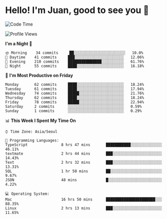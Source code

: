 # Hello! I'm Juan, good to see you 👋

<!--
**Y-k-Y/Y-k-Y** is a ✨ _special_ ✨ repository because its `README.md` (this file) appears on your GitHub profile.

Here are some ideas to get you started:

- 🔭 I’m currently working on ...
- 🌱 I’m currently learning ...
- 👯 I’m looking to collaborate on ...
- 🤔 I’m looking for help with ...
- 💬 Ask me about ...
- 📫 How to reach me: ...
- 😄 Pronouns: ...
- ⚡ Fun fact: ...
-->
<!--
![Profile views](https://gpvc.arturio.dev/Y-k-Y)

[![Omid Nikrah StackOverflow](https://github-readme-stackoverflow.vercel.app/?userID=9517076)](https://stackoverflow.com/users/9517076/i-have-10-fingers)
-->

<!--START_SECTION:waka-->
![Code Time](http://img.shields.io/badge/Code%20Time-441%20hrs%208%20mins-blue)

![Profile Views](http://img.shields.io/badge/Profile%20Views-0-blue)

**I'm a Night 🦉** 

```text
🌞 Morning    34 commits     ██░░░░░░░░░░░░░░░░░░░░░░░   10.0% 
🌆 Daytime    41 commits     ███░░░░░░░░░░░░░░░░░░░░░░   12.06% 
🌃 Evening    210 commits    ███████████████░░░░░░░░░░   61.76% 
🌙 Night      55 commits     ████░░░░░░░░░░░░░░░░░░░░░   16.18%

```
📅 **I'm Most Productive on Friday** 

```text
Monday       62 commits     ████░░░░░░░░░░░░░░░░░░░░░   18.24% 
Tuesday      61 commits     ████░░░░░░░░░░░░░░░░░░░░░   17.94% 
Wednesday    74 commits     █████░░░░░░░░░░░░░░░░░░░░   21.76% 
Thursday     62 commits     ████░░░░░░░░░░░░░░░░░░░░░   18.24% 
Friday       78 commits     █████░░░░░░░░░░░░░░░░░░░░   22.94% 
Saturday     2 commits      ░░░░░░░░░░░░░░░░░░░░░░░░░   0.59% 
Sunday       1 commits      ░░░░░░░░░░░░░░░░░░░░░░░░░   0.29%

```


📊 **This Week I Spent My Time On** 

```text
⌚︎ Time Zone: Asia/Seoul

💬 Programming Languages: 
TypeScript               8 hrs 47 mins       ███████████░░░░░░░░░░░░░░   46.11% 
textmate                 2 hrs 44 mins       ███░░░░░░░░░░░░░░░░░░░░░░   14.43% 
Text                     2 hrs 32 mins       ███░░░░░░░░░░░░░░░░░░░░░░   13.31% 
SQL                      1 hr 50 mins        ██░░░░░░░░░░░░░░░░░░░░░░░   9.67% 
JSON                     48 mins             █░░░░░░░░░░░░░░░░░░░░░░░░   4.22%

💻 Operating System: 
Mac                      16 hrs 50 mins      ██████████████████████░░░   88.35% 
Linux                    2 hrs 13 mins       ███░░░░░░░░░░░░░░░░░░░░░░   11.65%

```


<!--END_SECTION:waka-->
